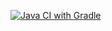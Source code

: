 [![Java CI with Gradle](https://github.com/poseidon-fisheries/POSEIDON/actions/workflows/gradle.yml/badge.svg)](https://github.com/poseidon-fisheries/POSEIDON/actions/workflows/gradle.yml)
